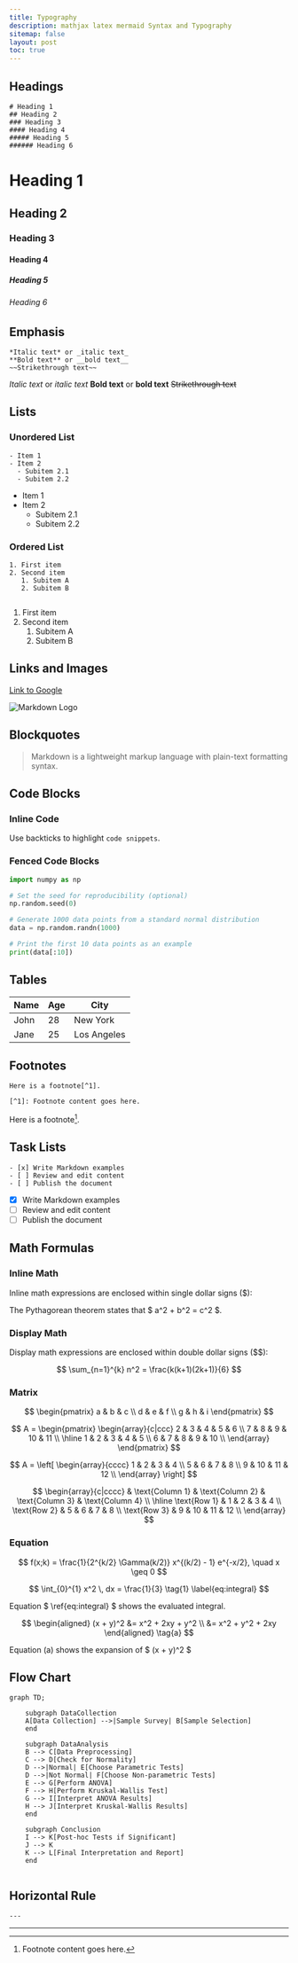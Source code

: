 ```yaml
---
title: Typography
description: mathjax latex mermaid Syntax and Typography
sitemap: false
layout: post
toc: true
---
```

 

## Headings

```
# Heading 1
## Heading 2
### Heading 3
#### Heading 4
##### Heading 5
###### Heading 6
```

# Heading 1
## Heading 2
### Heading 3
#### Heading 4
##### Heading 5
###### Heading 6


## Emphasis
```
*Italic text* or _italic text_
**Bold text** or __bold text__
~~Strikethrough text~~

```

*Italic text* or _italic text_
**Bold text** or __bold text__
~~Strikethrough text~~


## Lists

### Unordered List
```
- Item 1
- Item 2
  - Subitem 2.1
  - Subitem 2.2

```
- Item 1
- Item 2
  - Subitem 2.1
  - Subitem 2.2

### Ordered List
```
1. First item
2. Second item
   1. Subitem A
   2. Subitem B


```
1. First item
2. Second item
   1. Subitem A
   2. Subitem B



## Links and Images

[Link to Google](https://www.google.com)

![Markdown Logo](https://picsum.photos/300/200)



## Blockquotes

> Markdown is a lightweight markup language with plain-text formatting syntax.

## Code Blocks

### Inline Code

Use backticks to highlight `code snippets`.

### Fenced Code Blocks

```python
import numpy as np

# Set the seed for reproducibility (optional)
np.random.seed(0)

# Generate 1000 data points from a standard normal distribution
data = np.random.randn(1000)

# Print the first 10 data points as an example
print(data[:10])

```

## Tables

| Name  | Age | City         |
|-------|-----|--------------|
| John  | 28  | New York     |
| Jane  | 25  | Los Angeles  |


 

## Footnotes
```
Here is a footnote[^1].

[^1]: Footnote content goes here.

```
Here is a footnote[^1].

[^1]: Footnote content goes here.

## Task Lists
```
- [x] Write Markdown examples
- [ ] Review and edit content
- [ ] Publish the document

```
- [x] Write Markdown examples
- [ ] Review and edit content
- [ ] Publish the document

## Math Formulas
 

### Inline Math

Inline math expressions are enclosed within single dollar signs (\$):

The Pythagorean theorem states that $ a^2 + b^2 = c^2 $.
### Display Math

Display math expressions are enclosed within double dollar signs (\$\$):

$$
\sum_{n=1}^{k} n^2 = \frac{k(k+1)(2k+1)}{6}
$$

 

### Matrix
 

$$
\begin{pmatrix}
a & b & c \\
d & e & f \\
g & h & i
\end{pmatrix}
$$

 

$$
A = \begin{pmatrix}
\begin{array}{c|ccc}
2 & 3 & 4 & 5 & 6 \\
7 & 8 & 9 & 10 & 11 \\
\hline
1 & 2 & 3 & 4 & 5 \\
6 & 7 & 8 & 9 & 10 \\
\end{array}
\end{pmatrix}
$$


$$
A = \left[
\begin{array}{cccc}
1 & 2 & 3 & 4 \\
5 & 6 & 7 & 8 \\
9 & 10 & 11 & 12 \\
\end{array}
\right]
$$

$$
\begin{array}{c|cccc}
    & \text{Column 1} & \text{Column 2} & \text{Column 3} & \text{Column 4} \\
\hline
\text{Row 1} & 1 & 2 & 3 & 4 \\
\text{Row 2} & 5 & 6 & 7 & 8 \\
\text{Row 3} & 9 & 10 & 11 & 12 \\
\end{array}
$$



### Equation 
 
$$
f(x;k) = \frac{1}{2^{k/2} \Gamma(k/2)} x^{(k/2) - 1} e^{-x/2}, \quad x \geq 0
$$


$$
\int_{0}^{1} x^2 \, dx = \frac{1}{3} \tag{1} \label{eq:integral}
$$ 

Equation $ \ref{eq:integral} $ shows the evaluated integral.



$$
\begin{aligned}
    (x + y)^2 &= x^2 + 2xy + y^2 \\
              &= x^2 + y^2 + 2xy
\end{aligned}
\tag{a}
$$

Equation (a) shows the expansion of $ (x + y)^2 $

## Flow Chart
```mermaid
graph TD;

    subgraph DataCollection
    A[Data Collection] -->|Sample Survey| B[Sample Selection]
    end

    subgraph DataAnalysis
    B --> C[Data Preprocessing]
    C --> D[Check for Normality]
    D -->|Normal| E[Choose Parametric Tests]
    D -->|Not Normal| F[Choose Non-parametric Tests]
    E --> G[Perform ANOVA]
    F --> H[Perform Kruskal-Wallis Test]
    G --> I[Interpret ANOVA Results]
    H --> J[Interpret Kruskal-Wallis Results]
    end

    subgraph Conclusion
    I --> K[Post-hoc Tests if Significant]
    J --> K
    K --> L[Final Interpretation and Report]
    end


```
## Horizontal Rule

```
---
```
---